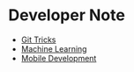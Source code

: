 # Developer Note

* [Git Tricks](./git-tricks/README.md)
* [Machine Learning](./machine-learning/README.md)
* [Mobile Development](./mobile-development/README.md)